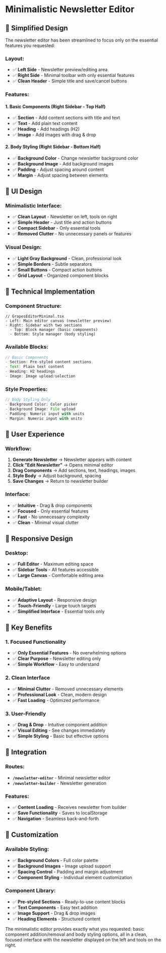 # Minimalistic Newsletter Editor

## 🎯 **Simplified Design**

The newsletter editor has been streamlined to focus only on the essential features you requested:

### **Layout:**
- ✅ **Left Side** - Newsletter preview/editing area
- ✅ **Right Side** - Minimal toolbar with only essential features
- ✅ **Clean Header** - Simple title and save/cancel buttons

### **Features:**

#### **1. Basic Components (Right Sidebar - Top Half)**
- ✅ **Section** - Add content sections with title and text
- ✅ **Text** - Add plain text content
- ✅ **Heading** - Add headings (H2)
- ✅ **Image** - Add images with drag & drop

#### **2. Body Styling (Right Sidebar - Bottom Half)**
- ✅ **Background Color** - Change newsletter background color
- ✅ **Background Image** - Add background images
- ✅ **Padding** - Adjust spacing around content
- ✅ **Margin** - Adjust spacing between elements

## 🎨 **UI Design**

### **Minimalistic Interface:**
- ✅ **Clean Layout** - Newsletter on left, tools on right
- ✅ **Simple Header** - Just title and action buttons
- ✅ **Compact Sidebar** - Only essential tools
- ✅ **Removed Clutter** - No unnecessary panels or features

### **Visual Design:**
- ✅ **Light Gray Background** - Clean, professional look
- ✅ **Simple Borders** - Subtle separators
- ✅ **Small Buttons** - Compact action buttons
- ✅ **Grid Layout** - Organized component blocks

## 🔧 **Technical Implementation**

### **Component Structure:**
```tsx
// GrapesEditorMinimal.tsx
- Left: Main editor canvas (newsletter preview)
- Right: Sidebar with two sections
  - Top: Block manager (basic components)
  - Bottom: Style manager (body styling)
```

### **Available Blocks:**
```javascript
// Basic Components
- Section: Pre-styled content sections
- Text: Plain text content
- Heading: H2 headings
- Image: Image upload/selection
```

### **Style Properties:**
```javascript
// Body Styling Only
- Background Color: Color picker
- Background Image: File upload
- Padding: Numeric input with units
- Margin: Numeric input with units
```

## 🚀 **User Experience**

### **Workflow:**
1. **Generate Newsletter** → Newsletter appears with content
2. **Click "Edit Newsletter"** → Opens minimal editor
3. **Drag Components** → Add sections, text, headings, images
4. **Style Body** → Adjust background, spacing
5. **Save Changes** → Return to newsletter builder

### **Interface:**
- ✅ **Intuitive** - Drag & drop components
- ✅ **Focused** - Only essential features
- ✅ **Fast** - No unnecessary complexity
- ✅ **Clean** - Minimal visual clutter

## 📱 **Responsive Design**

### **Desktop:**
- ✅ **Full Editor** - Maximum editing space
- ✅ **Sidebar Tools** - All features accessible
- ✅ **Large Canvas** - Comfortable editing area

### **Mobile/Tablet:**
- ✅ **Adaptive Layout** - Responsive design
- ✅ **Touch-Friendly** - Large touch targets
- ✅ **Simplified Interface** - Essential tools only

## 🎯 **Key Benefits**

### **1. Focused Functionality**
- ✅ **Only Essential Features** - No overwhelming options
- ✅ **Clear Purpose** - Newsletter editing only
- ✅ **Simple Workflow** - Easy to understand

### **2. Clean Interface**
- ✅ **Minimal Clutter** - Removed unnecessary elements
- ✅ **Professional Look** - Clean, modern design
- ✅ **Fast Loading** - Optimized performance

### **3. User-Friendly**
- ✅ **Drag & Drop** - Intuitive component addition
- ✅ **Visual Editing** - See changes immediately
- ✅ **Simple Styling** - Basic but effective options

## 🔄 **Integration**

### **Routes:**
- **`/newsletter-editor`** - Minimal newsletter editor
- **`/newsletter-builder`** - Newsletter generation

### **Features:**
- ✅ **Content Loading** - Receives newsletter from builder
- ✅ **Save Functionality** - Saves to localStorage
- ✅ **Navigation** - Seamless back-and-forth

## 🎨 **Customization**

### **Available Styling:**
- ✅ **Background Colors** - Full color palette
- ✅ **Background Images** - Image upload support
- ✅ **Spacing Control** - Padding and margin adjustment
- ✅ **Component Styling** - Individual element customization

### **Component Library:**
- ✅ **Pre-styled Sections** - Ready-to-use content blocks
- ✅ **Text Components** - Easy text addition
- ✅ **Image Support** - Drag & drop images
- ✅ **Heading Elements** - Structured content

The minimalistic editor provides exactly what you requested: basic component addition/removal and body styling options, all in a clean, focused interface with the newsletter displayed on the left and tools on the right. 